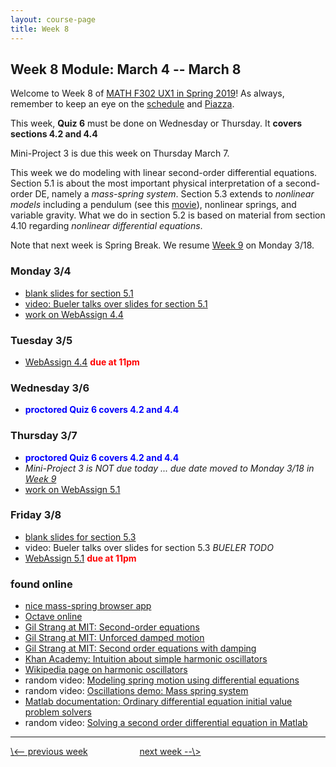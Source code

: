 ```yaml
---
layout: course-page
title: Week 8
---
```


## Week 8 Module: March 4 -- March 8

Welcome to Week 8 of [MATH F302 UX1 in Spring 2019](index.html)!  As always, remember to keep an eye on the [schedule](schedule.pdf) and [Piazza](https://piazza.com/uaf/spring2019/math302ux1/home).

This week, **Quiz 6** must be done on Wednesday or Thursday.  It **covers sections 4.2 and 4.4**

Mini-Project 3 is due this week on Thursday March 7.

This week we do modeling with linear second-order differential equations.  Section 5.1 is about the most important physical interpretation of a second-order DE, namely a _mass-spring system_.  Section 5.3 extends to _nonlinear models_ including a pendulum (see this [movie](assets/codes/pendmovie.gif)), nonlinear springs, and variable gravity.  What we do in section 5.2 is based on material from section 4.10 regarding _nonlinear differential equations_.

Note that next week is Spring Break.  We resume [Week 9](week9) on Monday 3/18.

### Monday 3/4
* [blank slides for section 5.1](assets/slides/5-1.pdf)
* [video: Bueler talks over slides for section 5.1](https://expl.ai/KBLSXFX)
* [work on WebAssign 4.4](https://www.webassign.net/)

### Tuesday 3/5
* [WebAssign 4.4](https://www.webassign.net/) <span style="color:red">**due at 11pm**</span>

### Wednesday 3/6
* <span style="color:blue">**proctored Quiz 6 covers 4.2 and 4.4**</span>

### Thursday 3/7
* <span style="color:blue">**proctored Quiz 6 covers 4.2 and 4.4**</span>
* _Mini-Project 3 is NOT due today ... due date moved to Monday 3/18 in [Week 9](week9)_
* [work on WebAssign 5.1](https://www.webassign.net/)

### Friday 3/8
* [blank slides for section 5.3](assets/slides/5-3.pdf)
* video: Bueler talks over slides for section 5.3 _BUELER TODO_
* [WebAssign 5.1](https://www.webassign.net/) <span style="color:red">**due at 11pm**</span>

### found online
* [nice mass-spring browser app](https://phet.colorado.edu/en/simulation/mass-spring-lab)
* [Octave online](https://octave-online.net/)
* [Gil Strang at MIT: Second-order equations](https://www.youtube.com/watch?v=xvTYUnqn2wY)
* [Gil Strang at MIT: Unforced damped motion](https://www.youtube.com/watch?v=zqks_JcU0cM)
* [Gil Strang at MIT: Second order equations with damping](https://www.youtube.com/watch?v=SMQPt7t0bHk)
* [Khan Academy: Intuition about simple harmonic oscillators](https://www.khanacademy.org/science/ap-physics-1/simple-harmonic-motion-ap/introduction-to-simple-harmonic-motion-ap/v/intuition-about-simple-harmonic-oscillators)
* [Wikipedia page on harmonic oscillators](https://en.wikipedia.org/wiki/Harmonic_oscillator)
* random video: [Modeling spring motion using differential equations](https://www.youtube.com/watch?v=JbwGlTz0wqk)
* random video: [Oscillations demo: Mass spring system](https://www.youtube.com/watch?v=FJBPNJR2QJU)
* [Matlab documentation: Ordinary differential equation initial value problem solvers](https://www.mathworks.com/help/matlab/ordinary-differential-equations.html)
* random video: [Solving a second order differential equation in Matlab](https://www.youtube.com/watch?v=fx3bl4oA_0U)

<hr>
<a align="left" href="week7">\<-- previous week</a>  &nbsp; &nbsp; &nbsp; &nbsp; &nbsp; &nbsp; &nbsp; &nbsp; &nbsp; &nbsp; <a align="right" href="week9">next week --\></a>
